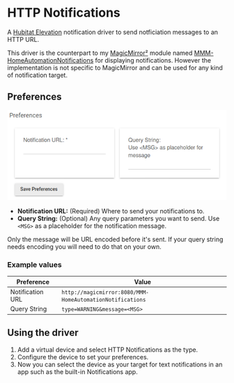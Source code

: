 # HTTP Notifications

A [Hubitat Elevation](https://hubitat.com) notification driver to send notficiation messages to an HTTP URL. 

This driver is the counterpart to my [MagicMirror²](https://github.com/MichMich/MagicMirror) module named [MMM-HomeAutomationNotifications](https://github.com/john3300/MMM-HomeAutomationNotifications) for displaying notifications. However the implementation is not specific to MagicMirror and can be used for any kind of notification target.

## Preferences

![Screenshot](screenshot.png)

- **Notification URL:** (Required) Where to send your notifications to.
- **Query String:** (Optional) Any query parameters you want to send. Use `<MSG>` as a placeholder for the notification message.

Only the message will be URL encoded before it's sent. If your query string needs encoding you will need to do that on your own.

### Example values

|Preference|Value|
|--|--|
|Notification URL|`http://magicmirror:8080/MMM-HomeAutomationNotifications`|
|Query String|`type=WARNING&message=<MSG>`|

## Using the driver

1. Add a virtual device and select HTTP Notifications as the type.
2. Configure the device to set your preferences.
3. Now you can select the device as your target for text notifications in an app such as the built-in Notifications app.